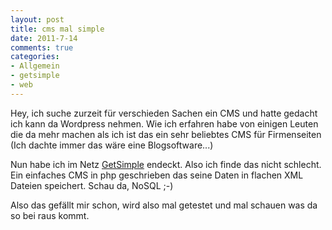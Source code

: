 ```yaml
--- 
layout: post
title: cms mal simple
date: 2011-7-14
comments: true
categories: 
- Allgemein
- getsimple
- web
---
```

Hey,
ich suche zurzeit für verschieden Sachen ein CMS und hatte gedacht ich kann da Wordpress nehmen. Wie ich erfahren habe von einigen Leuten die da mehr machen als ich ist das ein sehr beliebtes CMS für Firmenseiten (Ich dachte immer das wäre eine Blogsoftware...)

Nun habe ich im Netz <a title="GetSimple" href="http://get-simple.info/" target="_blank">GetSimple</a> endeckt. Also ich finde das nicht schlecht. Ein einfaches CMS in php geschrieben das seine Daten in flachen XML Dateien speichert. Schau da, NoSQL ;-)

Also das gefällt mir schon, wird also mal getestet und mal schauen was da so bei raus kommt.
